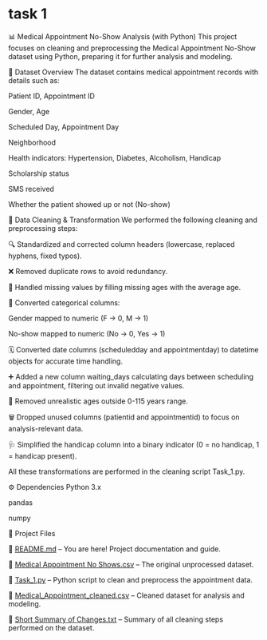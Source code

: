 # task 1
📊 Medical Appointment No-Show Analysis (with Python)
This project focuses on cleaning and preprocessing the Medical Appointment No-Show dataset using Python, preparing it for further analysis and modeling.

📝 Dataset Overview
The dataset contains medical appointment records with details such as:

Patient ID, Appointment ID

Gender, Age

Scheduled Day, Appointment Day

Neighborhood

Health indicators: Hypertension, Diabetes, Alcoholism, Handicap

Scholarship status

SMS received

Whether the patient showed up or not (No-show)

🧽 Data Cleaning & Transformation
We performed the following cleaning and preprocessing steps:

🔍 Standardized and corrected column headers (lowercase, replaced hyphens, fixed typos).

❌ Removed duplicate rows to avoid redundancy.

🚫 Handled missing values by filling missing ages with the average age.

🔢 Converted categorical columns:

Gender mapped to numeric (F → 0, M → 1)

No-show mapped to numeric (No → 0, Yes → 1)

🗓️ Converted date columns (scheduledday and appointmentday) to datetime objects for accurate time handling.

➕ Added a new column waiting_days calculating days between scheduling and appointment, filtering out invalid negative values.

🚫 Removed unrealistic ages outside 0-115 years range.

🗑️ Dropped unused columns (patientid and appointmentid) to focus on analysis-relevant data.

🩺 Simplified the handicap column into a binary indicator (0 = no handicap, 1 = handicap present).

All these transformations are performed in the cleaning script Task_1.py.

⚙️ Dependencies
Python 3.x

pandas

numpy

📁 Project Files

📘 [README.md](README.md) – You are here! Project documentation and guide.

📄 [Medical Appointment No Shows.csv](Medical%20Appointment%20No%20Shows.csv) – The original unprocessed dataset.

🧹 [Task_1.py](Task_1.py) – Python script to clean and preprocess the appointment data.

📄 [Medical_Appointment_cleaned.csv](Medical_Appointment_cleaned.csv ) – Cleaned dataset for analysis and modeling.

📝 [Short Summary of Changes.txt](Short_Summary_of_Changes.txt) – Summary of all cleaning steps performed on the dataset.




